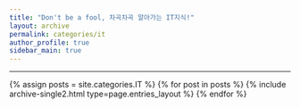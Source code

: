 ```yaml
---
title: "Don't be a fool, 차곡차곡 알아가는 IT지식!"
layout: archive
permalink: categories/it
author_profile: true
sidebar_main: true
---
```


<!-- 공백이 포함되어 있는 카테고리 이름의 경우 site.categories['a b c'] 이런식으로! -->

***

{% assign posts = site.categories.IT %}
{% for post in posts %} {% include archive-single2.html type=page.entries_layout %} {% endfor %}